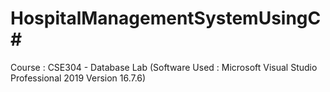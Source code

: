 # HospitalManagementSystemUsingC#
Course : CSE304 - Database Lab (Software Used : Microsoft Visual Studio Professional 2019 Version 16.7.6)
